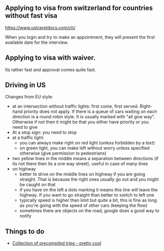     
## Applying to visa from switzerland for countries without fast visa

https://www.ustraveldocs.com/ch/ 

When you login and try to make an appointment, they will present the first available date for the interview.

## Applying to visa with waiver.

Its rather fast and approval comes quite fast.

## Driving in US

Changes from EU style:
  * at an intersection without traffic lights: first come, first served. Right-hand priority does not apply. If there is a queue of cars waiting on each direction is a round robin style. It is usually marked with "all give way". Otherwise if not then it might be that you either have priority or you need to give
  * At a stop sign: you need to stop
  * at a traffic light:
     * you can always make right on red light (unless forbidden by a text)
     * on green light, you can make left without worry unless specified otherwise (give permission to pedestrians)
  * two yellow lines in the middle means a separation between directions (if its not there then its a one way street), useful in case of many lines
  * on highway
     * better to drive on the middle lines on highway if you are going straight. That is because the right ones usually go out and you might be caught on that
     * if you have on the left a dots marking it means this line will leave the highway. If you want to go straight than better to switch to left one
     * typically speed is higher than limit but quite a bit, this is fine as long as you're going with the speed of other cars (keeping the flow)
     * sometimes there are objects on the road, google does a good way to notify

## Things to do
    
* [Collection of precompiled trips - pretty cool](https://www.visittheusa.de/USATrips)
